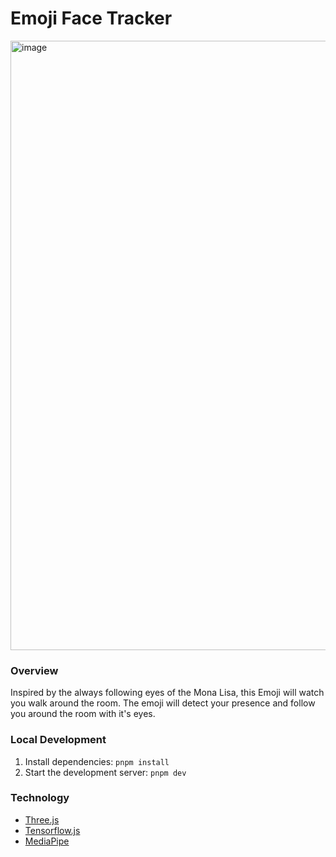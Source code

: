 # Emoji Face Tracker

<img width="975" alt="image" src="https://github.com/user-attachments/assets/427bcdf4-678d-4764-9bfe-ef14d6fe64e2">

### Overview

Inspired by the always following eyes of the Mona Lisa, this Emoji will watch you walk around the room. The emoji will detect your presence and follow you around the room with it's eyes.

### Local Development

1. Install dependencies: `pnpm install`
2. Start the development server: `pnpm dev`

### Technology

- [Three.js](https://threejs.org/)
- [Tensorflow.js](https://www.tensorflow.org/js)
- [MediaPipe](https://ai.google.dev/edge/mediapipe/solutions/vision/face_detector)
